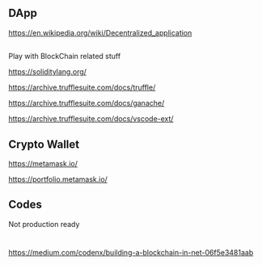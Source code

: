 ## DApp

https://en.wikipedia.org/wiki/Decentralized_application

## 

Play with BlockChain related stuff

https://soliditylang.org/

https://archive.trufflesuite.com/docs/truffle/

https://archive.trufflesuite.com/docs/ganache/

https://archive.trufflesuite.com/docs/vscode-ext/

## Crypto Wallet

https://metamask.io/

https://portfolio.metamask.io/

## Codes

Not production ready

#
https://medium.com/codenx/building-a-blockchain-in-net-06f5e3481aab
